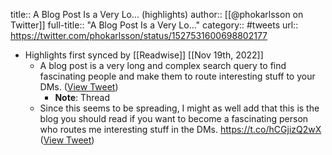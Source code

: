title:: A Blog Post Is a Very Lo... (highlights)
author:: [[@phokarlsson on Twitter]]
full-title:: "A Blog Post Is a Very Lo..."
category:: #tweets
url:: https://twitter.com/phokarlsson/status/1527531600698802177

- Highlights first synced by [[Readwise]] [[Nov 19th, 2022]]
	- A blog post is a very long and complex search query to find fascinating people and make them to route interesting stuff to your DMs. ([View Tweet](https://twitter.com/phokarlsson/status/1527531600698802177))
		- **Note**: Thread
	- Since this seems to be spreading, I might as well add that this is the blog you should read if you want to become a fascinating person who routes me interesting stuff in the DMs. https://t.co/hCGjizQ2wX ([View Tweet](https://twitter.com/phokarlsson/status/1527638061139607552))